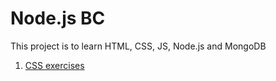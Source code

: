 # Node.js BC

This project is to learn HTML, CSS, JS, Node.js and MongoDB

1. [CSS  exercises](css)

